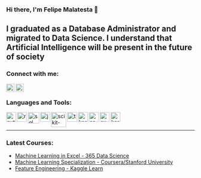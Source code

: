 ### Hi there, I'm Felipe Malatesta 👋

## I graduated as a Database Administrator and migrated to Data Science. I understand that Artificial Intelligence will be present in the future of society

### Connect with me:
[<img align="left"  width="22px" src="https://cdn.jsdelivr.net/npm/simple-icons@3.4.0/icons/linkedin.svg" />](https://www.linkedin.com/in/idfelipemalatesta/)

[<img align="left"  width="22px" src="https://user-images.githubusercontent.com/105217068/236034458-149b5c70-f96a-4feb-ab83-63b13f6b4541.svg" />](https://www.kaggle.com/felipemalatesta)

<br>

### Languages and Tools:
<img align="left"  alt="python" width="26px" src="https://github.com/idfelipemalatesta/idfelipemalatesta/assets/105217068/e69212e7-aa9f-4729-ad5c-d2d7bb977cf8"/>
<img align="left"  alt="r" width="26px" src="https://github.com/idfelipemalatesta/idfelipemalatesta/assets/105217068/62b81ad9-b230-496b-8e85-63151b1ab77c"/>
<img align="left"  alt="sql" width="30px" src="https://github.com/idfelipemalatesta/idfelipemalatesta/assets/105217068/6757d5e1-75da-4afa-9fb9-de753582e2c7"/>
<img align="left"  alt="jupyter" width="26px" src="https://github.com/idfelipemalatesta/idfelipemalatesta/assets/105217068/b0b9db7a-d772-4722-ad11-25ac5d390835"/>
<img align="left" alt="scikit-learn" width="40px" src="https://upload.wikimedia.org/wikipedia/commons/0/05/Scikit_learn_logo_small.svg"/>
<img align="left" alt="tensorflow" width="26px" src="https://github.com/idfelipemalatesta/idfelipemalatesta/assets/105217068/a49e128f-1615-498c-9ba7-c9603baaf3d2" />
<img align="left" alt="keras" width="26px" src="https://github.com/idfelipemalatesta/idfelipemalatesta/assets/105217068/a6aa0ec2-a045-432b-958f-5f19aa0263ba"/>
<img align="left" alt="spark" width="26px" src="https://github.com/idfelipemalatesta/idfelipemalatesta/assets/105217068/8d53d6e4-07d2-4052-9f99-aa6d98c83edc"/>
<img align="left" alt="excel" width="26px" src="https://github.com/idfelipemalatesta/idfelipemalatesta/assets/105217068/1347433d-c220-4586-8c73-89e9f4804265" />
<img align="left" alt="keras" width="26px" src="https://github.com/idfelipemalatesta/idfelipemalatesta/assets/105217068/eacf2ec9-da8a-4459-9627-79f916a3be03"/>

<br />
<br />


---

### Latest Courses:
* [Machine Learning in Excel - 365 Data Science](https://365datascience.com/courses/machine-learning-in-python/)
* [Machine Learning Specialization - Coursera/Stanford University](https://www.coursera.org/specializations/machine-learning-introduction)
* [Feature Engineering - Kaggle Learn](https://www.kaggle.com/learn/feature-engineering)






